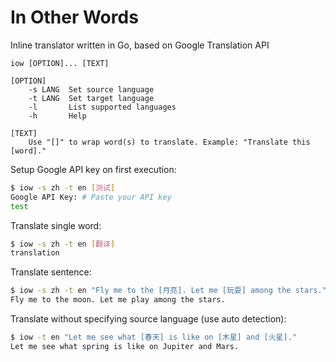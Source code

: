 # In Other Words
Inline translator written in Go, based on Google Translation API

```
iow [OPTION]... [TEXT]

[OPTION]
    -s LANG  Set source language
    -t LANG  Set target language
    -l       List supported languages
    -h       Help

[TEXT]
    Use "[]" to wrap word(s) to translate. Example: "Translate this [word]."
```

Setup Google API key on first execution:
```sh
$ iow -s zh -t en [测试]
Google API Key: # Paste your API key
test
```

Translate single word:
```sh
$ iow -s zh -t en [翻译]
translation
```

Translate sentence:
```sh
$ iow -s zh -t en "Fly me to the [月亮]. Let me [玩耍] among the stars."
Fly me to the moon. Let me play among the stars.
```

Translate without specifying source language (use auto detection):
```sh
$ iow -t en "Let me see what [春天] is like on [木星] and [火星]."
Let me see what spring is like on Jupiter and Mars.
```